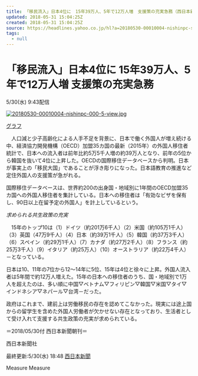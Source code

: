 ```yaml
---
title: 「移民流入」日本4位に　15年39万人、5年で12万人増　支援策の充実急務（西日本新聞） - Yahoo!ニュース
updated: 2018-05-31 15:04:25Z
created: 2018-05-31 15:04:25Z
source: https://headlines.yahoo.co.jp/hl?a=20180530-00010004-nishinpc-soci
tags:
  - null
---
```


# 「移民流入」日本4位に 15年39万人、5年で12万人増 支援策の充実急務

5/30(水) 9:43配信

 [ ![20180530-00010004-nishinpc-000-5-view.jpg](../_resources/20180530-00010004-nishinpc-000-5-view.jpg)](https://headlines.yahoo.co.jp/hl?a=20180530-00010004-nishinpc-soci.view-000)

 [グラフ](https://headlines.yahoo.co.jp/hl?a=20180530-00010004-nishinpc-soci.view-000)

　人口減と少子高齢化による人手不足を背景に、日本で働く外国人が増え続ける中、経済協力開発機構（OECD）加盟35カ国の最新（2015年）の外国人移住者統計で、日本への流入者は前年比約5万5千人増の約39万人となり、前年の5位から韓国を抜いて4位に上昇した。OECDの国際移住データベースから判明。日本が事実上の「移民大国」であることが浮き彫りになった。日本語教育の推進など定住外国人の支援策が急がれる。

国際移住データベースは、世界約200の出身国・地域別に1年間のOECD加盟35カ国への外国人移住者を集計している。日本への移住者は「有効なビザを保有し、90日以上在留予定の外国人」を計上しているという。

*求められる共生政策の充実*

　15年のトップ10は（1）ドイツ（約201万6千人）（2）米国（約105万1千人）（3）英国（47万9千人）（4）日本（約39万1千人）（5）韓国（約37万3千人）（6）スペイン（約29万1千人）（7）カナダ（約27万2千人）（8）フランス（約25万3千人）（9）イタリア（約25万人）（10）オーストラリア（約22万4千人）－となっている。

日本は10、11年の7位から12～14年に5位、15年は4位と徐々に上昇。外国人流入者は5年間で約12万人増えた。15年の日本への移住者のうち、国・地域別で1万人を超えたのは、多い順に中国▽ベトナム▽フィリピン▽韓国▽米国▽タイ▽インドネシア▽ネパール▽台湾－だった。

政府はこれまで、建前上は労働移民の存在を認めてこなかった。現実には途上国からの留学生を含めた外国人労働者が欠かせない存在となっており、生活者として受け入れて支援する共生政策の充実が求められている。

＝2018/05/30付 西日本新聞朝刊＝

西日本新聞社

最終更新:5/30(水) 18:48
 [西日本新聞](https://headlines.yahoo.co.jp/list/?m=nishinpc)

Measure
Measure